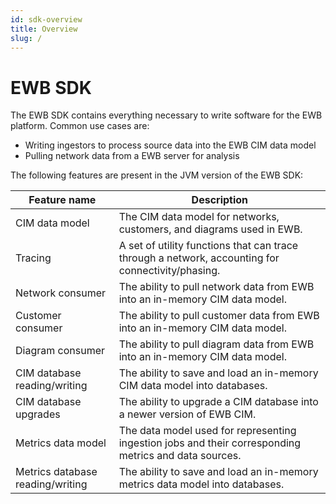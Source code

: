 ```yaml
---
id: sdk-overview
title: Overview
slug: /
---
```


# EWB SDK

The EWB SDK contains everything necessary to write software for the EWB platform. Common use cases are:
- Writing ingestors to process source data into the EWB CIM data model
- Pulling network data from a EWB server for analysis

The following features are present in the JVM version of the EWB SDK:

| Feature name                     | Description                                                                                           |
|----------------------------------|-------------------------------------------------------------------------------------------------------|
| CIM data model                   | The CIM data model for networks, customers, and diagrams used in EWB.                                 |
| Tracing                          | A set of utility functions that can trace through a network, accounting for connectivity/phasing.     |
| Network consumer                 | The ability to pull network data from EWB into an in-memory CIM data model.                           |
| Customer consumer                | The ability to pull customer data from EWB into an in-memory CIM data model.                          |
| Diagram consumer                 | The ability to pull diagram data from EWB into an in-memory CIM data model.                           |
| CIM database reading/writing     | The ability to save and load an in-memory CIM data model into databases.                              |
| CIM database upgrades            | The ability to upgrade a CIM database into a newer version of EWB CIM.                                |
| Metrics data model               | The data model used for representing ingestion jobs and their corresponding metrics and data sources. |
| Metrics database reading/writing | The ability to save and load an in-memory metrics data model into databases.                          |
